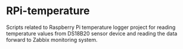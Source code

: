 RPi-temperature
===============

Scripts related to Raspberry Pi temperature logger project for reading temperature values from DS18B20 sensor device and reading the data forward to Zabbix monitoring system.
